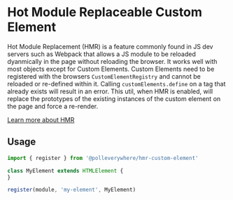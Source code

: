 # Hot Module Replaceable Custom Element

Hot Module Replacement (HMR) is a feature commonly found in JS dev servers such as Webpack that allows a JS module to be reloaded dyanmically in the page without reloading the browser. It works well with most objects except for Custom Elements. Custom Elements need to be registered with the browsers `CustomElementRegistry` and cannot be reloaded or re-defined within it. Calling `customElements.define` on a tag that already exists will result in an error. This util, when HMR is enabled, will replace the prototypes of the existing instances of the custom element on the page and force a re-render.

[Learn more about HMR](https://webpack.js.org/concepts/hot-module-replacement/)

## Usage

```js
import { register } from '@polleverywhere/hmr-custom-element'

class MyElement extends HTMLElement {
}

register(module, 'my-element', MyElement)
```
